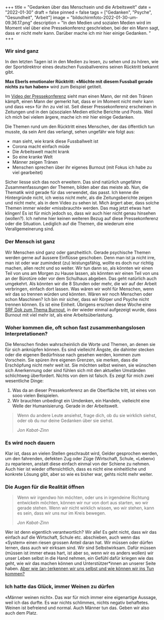 +++
title = "Gedanken über das Menschsein und die Arbeitswelt"
date = "2022-01-30"
draft = false
pinned = false
tags = ["Gedanken", "Psyche", "Gesundheit", "Arbeit"]
image = "bildschirmfoto-2022-01-30-um-09.36.17.png"
description = "In den Medien und sozialen Medien wird im Moment viel über eine Pressekonferenz geschrieben, bei der ein Mann sagt, dass er nicht mehr kann. Darüber mache ich mir hier einige Gedanken. "
+++
### Wir sind ganz

In den letzten Tagen ist in den Medien zu lesen, zu sehen und zu hören, wie der Sportdirektror eines deutschen Fussballvereins seinen Rücktritt bekannt gibt. 

**Max Eberls emotionaler Rücktritt: «Möchte mit diesem Fussball gerade nichts zu tun haben»** wird zum Beispiel getitelt.

Im [Video der Pressekonferenz](https://www.watson.ch/sport/fussball/733102435-max-eberl-tritt-mit-emotionaler-pressekonferenz-bei-gladbach-zurueck) sieht man einen Mann, der mit den Tränen kämpft, einen Mann der gemerkt hat, dass er im Moment nicht mehr kann und dass «es» für ihn zu viel ist. Seit dieser Pressekonferenz erscheinen in Zeitungen und in den (a)sozialen Medien etliche Berichte und Posts. Weil ich mich bei vielem ärgere, mache ich mir hier einige Gedanken. 

Die Themen rund um den Rücktritt eines Menschen, der das öffentlich tun musste, da sein Amt das verlangt, sehen ungefähr wie folgt aus:

* man sieht, wie krank diese Fussballwelt ist
* Corona macht einfach müde
* Die Arbeitswelt macht krank
* So eine kranke Welt
* Männer zeigen Tränen
* Menschen sprechen über ihr eigenes Burnout (mit Fokus ich habe zu viel gearbeitet)

Sicher liesse sich das noch erweitern. Das sind natürlich ungefähre Zusammenfassungen der Themen, bilden aber das meiste ab. Nun, die Thematik wird gerade für das verwendet, das passt. Ich kenne die Hintergründe nicht, ich weiss nicht mehr, als die Zeitungsberichte zeigen und nicht mehr, als in dem Video zu sehen ist. Mich ärgert aber, dass solche Themen immer wieder «missbraucht» werden. Das mag jetzt etwas hart klingen! Es ist für mich jedoch so, dass wir auch hier nicht genau hinsehen (wollen?). Ich nehme hier keinen weiteren Bezug auf diese Pressekonferenz oder die Situation. Lediglich auf die Themen, die wiederum eine Verallgemeinerung sind.

### Der Mensch ist ganz

Wir Menschen sind ganz oder ganzheitlich. Gerade psychische Themen werden gerne auf äussere Einflüsse geschoben. Denn man ist ja nicht irre, man ist oder war zumindest (zu) leistungsfähig, wollte es doch nur richtig machen, allen recht und so weiter. Wir tun dann so, als könnten wir einen Teil von uns am Morgen zu Hause lassen, als könnten wir einen Teil von uns an der Bürotüre oder vor dem Schulhaus abgeben. Das geht natürlich auch umgekehrt. Als könnten wir die 8 Stunden oder mehr, die wir auf der Arbeit verbringen, einfach dort lassen. Was wären wir wohl für Menschen, wenn wir das so trennen würden und könnten. Wären wir noch Menschen oder schon Maschinen? Ich bin mir sicher, dass wir Körper und Psyche nicht trennen können. Es ist eine Einheit. Übrigens erschien diese Woche eine [SRF Dok zum Thema Burnout](https://www.srf.ch/play/tv/dok/video/die-burnout-gesellschaft?urn=urn:srf:video:1bd2f0e7-fb8a-4c03-a848-ac96c37df992), in der wieder einmal aufgezeigt wurde, dass Burnout mit viel mehr ist, als eine Arbeitsüberlastung. 

### Woher kommen die, oft schon fast zusammenhangslosen Interpretationen?

Die Menschen finden wahrscheinlich die Worte und Themen, an denen sie für sich anknüpfen können. Es sind vielleicht Ängste, die dahinter stecken oder die eigenen Bedürfnisse nach gesehen werden, kommen zum Vorschein. Sie spüren ihre eigenen Grenzen, sie merken, dass die Erschöpfung nicht mehr weit ist. Sie möchten selbst weinen, sie wünschen sich Anerkennung oder sind fühlen sich mit den aktuellen Umständen schlichtweg überfordert. Nichts von dem ist falsch. Es zeigt für mich zwei wesentliche Dinge:

1. Was da an dieser Pressekonferenz an die Oberfläche tritt, ist eines von sooo vielen Beispielen. 
2. Wir brauchten unbedingt ein Umdenken, ein Handeln, vielleicht eine Welle der Humanisierung. Gerade in der Arbeitswelt.

> Wenn du andere Leute ansiehst, frage dich, ob du sie wirklich siehst, oder ob du nur deine Gedanken über sie siehst. 
>
> *Jon Kabat-Zinn*

### Es wird noch dauern

Klar ist, dass an vielen Stellen geschraubt wird, Gelder gesprochen werden, um den fahrenden, defekten Zug  oder Züge (Wirtschaft, Schule, «Leben») zu reparieren, anstatt diese einfach einmal von der Schiene zu nehmen. Auch hier ist wieder offensichtlich, dass es nicht eine einheitliche und konkrete Lösung gibt, aber so wie es bisher war, gehts nicht mehr weiter. 

### Die Augen für die Realität öffnen

> Wenn wir irgendwo hin möchten, oder uns in irgendeine Richtung entwickeln möchten, können wir nur von dort aus starten, wo wir gerade stehen. Wenn wir nicht wirklich wissen, wo wir stehen, kann es sein, dass wir uns nur im Kreis bewegen. 
>
> *Jon Kabat-Zinn*

Wer ist denn eigentlich verantwortlich? Wir alle! Es geht nicht, dass wir das einfach auf die Wirtschaft, Schule etc. abschieben, auch wenn das «System» einen riesen grossen Anteil daran hat. Wir müssen oder dürfen lernen, dass auch wir eirksam sind. Wir sind Selbstwirksam. Dafür müssen (müssen ist immer etwas hart, ist aber so, wenn wir es anders wollen) wir unser Leben selbst in die Hand nehmen, ein Gefühl dafür kriegen wie das geht, wie wir das machen können und Unterstützer*innen an unserer Seite haben. [Aber wie (an-)erkennen wir uns selbst und wie können wir ins Tun kommen?](https://www.bensblog.ch/tags/selbstmanagement/)

### Ich hatte das Glück, immer Weinen zu dürfen

«Männer weinen nicht». Das war für mich immer eine eigenartige Aussage, weil ich das durfte. Es war nichts schlimmes, nichts negativ behaftetes. Weinen ist befreiend und normal. Auch Männer tun das. Geben wir also auch dem Platz.